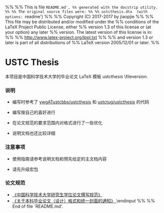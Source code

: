 %%
%% This is file `README.md',
%% generated with the docstrip utility.
%%
%% The original source files were:
%%
%% ustcthesis.dtx  (with options: `readme')
%% 
%% Copyright (C) 2017-2017 by jiaopjie
%% 
%% This file may be distributed and/or modified under the
%% conditions of the LaTeX Project Public License, either
%% version 1.3 of this license or (at your option) any later
%% version. The latest version of this license is in:
%% 
%% http://www.latex-project.org/lppl.txt
%% 
%% and version 1.3 or later is part of all distributions of
%% LaTeX version 2005/12/01 or later.
%% 
# USTC Thesis

本项目是中国科学技术大学的毕业论文 LaTeX 模板 ustcthesis \fileversion.

### 说明

* 编写时参考了
  [ywgATustcbbs/ustcthesis](https://github.com/ywgATustcbbs/ustcthesis)
  和 [ustctug/ustcthesis](https://github.com/ustctug/ustcthesis) 的代码

* 编写按自己的喜好进行

* 在论文规范的要求范围内对格式进行了一些优化

* 说明文档也还比较详细

### 注意事项

* 使用指南请参考说明文档和预先给定的主文档内容

* 请先升级宏包

### 论文规范
* [《中国科学技术大学研究生学位论文撰写规范》
  ](http://gradschool.ustc.edu.cn/ylb/material/xw/wdxz/1.doc)
* [《关于本科毕业论文（设计）格式和统一封面的通知》
  ](http://www.teach.ustc.edu.cn/document/doc-administration/4032.html)
\endinput
%%
%% End of file `README.md'.
